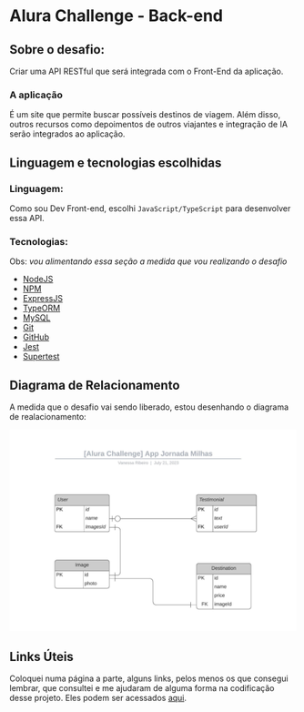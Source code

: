 # Alura Challenge - Back-end

## Sobre o desafio:

Criar uma API RESTful que será integrada com o Front-End da aplicação.

### A aplicação

É um site que permite buscar possíveis destinos de viagem. Além disso, outros recursos como depoimentos de outros viajantes e integração de IA serão integrados ao aplicação.

## Linguagem e tecnologias escolhidas

### Linguagem: 

Como sou Dev Front-end, escolhi `JavaScript/TypeScript` para desenvolver essa API.

### Tecnologias:

Obs: _vou alimentando essa seção a medida que vou realizando o desafio_

- [NodeJS](https://nodejs.org/en)
- [NPM](https://docs.npmjs.com/)
- [ExpressJS](https://expressjs.com/pt-br/)
- [TypeORM](https://typeorm.io/)
- [MySQL](https://www.mysql.com/)
- [Git](https://git-scm.com/)
- [GitHub](https://github.com/)
- [Jest](https://jestjs.io/)
- [Supertest](https://ladjs.github.io/superagent/)

## Diagrama de Relacionamento

A medida que o desafio vai sendo liberado, estou desenhando o diagrama de realacionamento: 

![Diagrama de Relacionamento](/extras/[Challenge]%20App%20Jornada%20Milhas.jpeg)

## Links Úteis

Coloquei numa página a parte, alguns links, pelos menos os que consegui lembrar, que consultei e me ajudaram de alguma forma na codificação desse projeto. Eles podem ser acessados [aqui](/extras/links.md).
